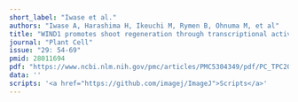 ```yaml
---
short_label: "Iwase et al."
authors: "Iwase A, Harashima H, Ikeuchi M, Rymen B, Ohnuma M, et al"
title: "WIND1 promotes shoot regeneration through transcriptional activation of ENHANCER OF SHOOT REGENERATION1 in Arabidopsis"
journal: "Plant Cell"
issue: "29: 54-69"
pmid: 28011694
pdf: "https://www.ncbi.nlm.nih.gov/pmc/articles/PMC5304349/pdf/PC_TPC201600623RAR2.pdf"
data: ''
scripts: '<a href="https://github.com/imagej/ImageJ">Scripts</a>'
---
```

